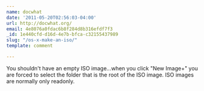 ```yaml
---
name: docwhat
date: '2011-05-20T02:56:03-04:00'
url: http://docwhat.org/
email: 4e8076a0fdac6b8f284d8b316efdf7f3
_id: 1e440cfd-d16d-4e7b-bfca-c32155437989
slug: "/os-x-make-an-iso/"
template: comment

---
```


You shouldn't have an empty ISO image...when you click "New Image+" you are forced to select the folder that is the root of the ISO image.  ISO images are normally only readonly.
